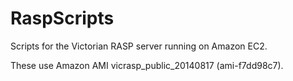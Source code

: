 RaspScripts
===========

Scripts for the Victorian RASP server running on Amazon EC2.

These use Amazon AMI vicrasp_public_20140817 (ami-f7dd98c7). 
